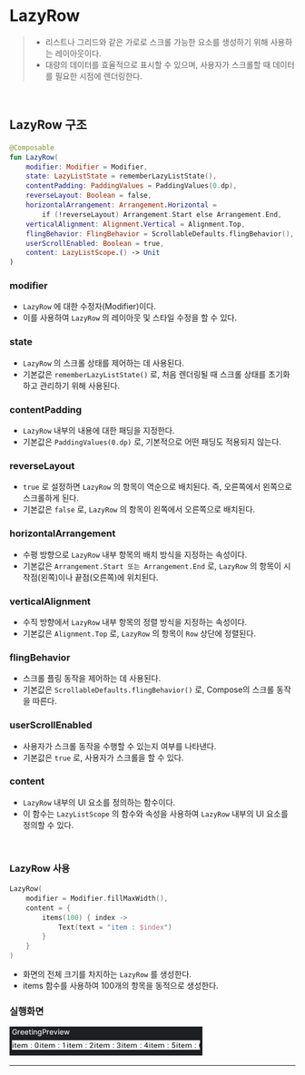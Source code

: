 # **LazyRow**
> - 리스트나 그리드와 같은 가로로 스크롤 가능한 요소를 생성하기 위해 사용하는 레이아웃이다.
> - 대량의 데이터를 효율적으로 표시할 수 있으며, 사용자가 스크롤할 때 데이터를 필요한 시점에 렌더링한다.

<br>

## **LazyRow 구조**
```kotlin
@Composable
fun LazyRow(
    modifier: Modifier = Modifier,
    state: LazyListState = rememberLazyListState(),
    contentPadding: PaddingValues = PaddingValues(0.dp),
    reverseLayout: Boolean = false,
    horizontalArrangement: Arrangement.Horizontal =
        if (!reverseLayout) Arrangement.Start else Arrangement.End,
    verticalAlignment: Alignment.Vertical = Alignment.Top,
    flingBehavior: FlingBehavior = ScrollableDefaults.flingBehavior(),
    userScrollEnabled: Boolean = true,
    content: LazyListScope.() -> Unit
)
```

### modifier
- `LazyRow` 에 대한 수정자(Modifier)이다.
- 이를 사용하여 `LazyRow` 의 레이아웃 및 스타일 수정을 할 수 있다.

### state
- `LazyRow` 의 스크롤 상태를 제어하는 데 사용된다.
- 기본값은 `rememberLazyListState()` 로, 처음 렌더링될 때 스크롤 상태를 초기화하고 관리하기 위해 사용된다.

### contentPadding
- `LazyRow` 내부의 내용에 대한 패딩을 지정한다.
- 기본값은 `PaddingValues(0.dp)` 로, 기본적으로 어떤 패딩도 적용되지 않는다.

### reverseLayout
- `true` 로 설정하면 `LazyRow` 의 항목이 역순으로 배치된다. 즉, 오른쪽에서 왼쪽으로 스크롤하게 된다.
- 기본값은 `false` 로, `LazyRow` 의 항목이 왼쪽에서 오른쪽으로 배치된다.

### horizontalArrangement
- 수평 방향으로 `LazyRow` 내부 항목의 배치 방식을 지정하는 속성이다.
- 기본값은 `Arrangement.Start 또는 Arrangement.End` 로, `LazyRow` 의 항목이 시작점(왼쪽)이나 끝점(오른쪽)에 위치된다.

### verticalAlignment
- 수직 방향에서 `LazyRow` 내부 항목의 정렬 방식을 지정하는 속성이다.
- 기본값은 `Alignment.Top` 로, `LazyRow` 의 항목이 `Row` 상단에 정렬된다.

### flingBehavior
- 스크롤 플링 동작을 제어하는 데 사용된다.
- 기본값은 `ScrollableDefaults.flingBehavior()` 로, Compose의 스크롤 동작을 따른다.

### userScrollEnabled
- 사용자가 스크롤 동작을 수행할 수 있는지 여부를 나타낸다.
- 기본값은 `true` 로, 사용자가 스크롤을 할 수 있다.

### content
- `LazyRow` 내부의 UI 요소를 정의하는 함수이다.
- 이 함수는 `LazyListScope` 의 함수와 속성을 사용하여 `LazyRow` 내부의 UI 요소를 정의할 수 있다.

<br>

### **LazyRow 사용**
```kotlin
LazyRow(
    modifier = Modifier.fillMaxWidth(),
    content = {
        items(100) { index ->
            Text(text = "item : $index")
        }
    }
)
```
- 화면의 전체 크기를 차지하는 `LazyRow` 를 생성한다.
- items 함수를 사용하여 100개의 항목을 동적으로 생성한다. 

### 실행화면

![lazyrow.png](lazyrow.png)

***